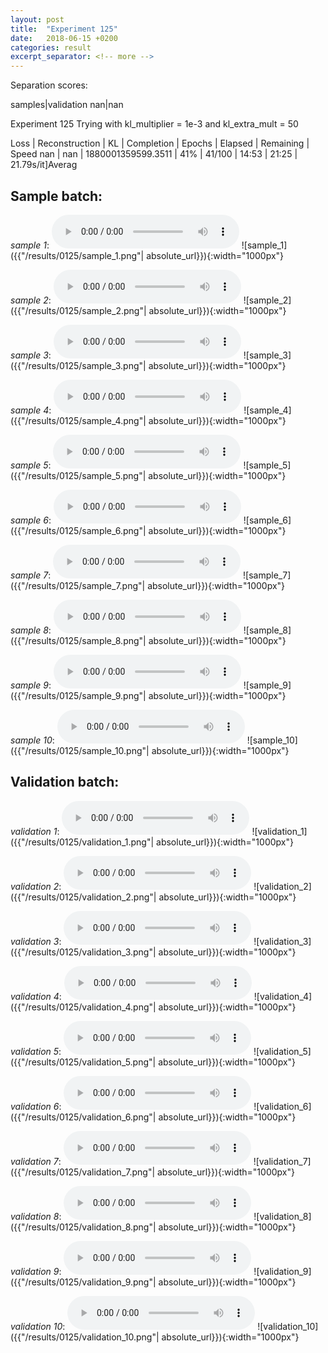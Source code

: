 ```yaml
---
layout: post
title:  "Experiment 125"
date:   2018-06-15 +0200
categories: result
excerpt_separator: <!-- more -->
---
```

Separation scores:

samples|validation
nan|nan<!-- more -->

Experiment 125
Trying with kl_multiplier = 1e-3 and kl_extra_mult = 50

Loss | Reconstruction | KL | Completion | Epochs | Elapsed | Remaining | Speed
nan | nan | 1880001359599.3511 | 41% | 41/100 | 14:53 | 21:25 | 21.79s/it]Averag

## **Sample batch**:
_sample 1_:
<audio src="/ResultsOverview/results/0125/sample_1.wav" controls preload></audio>
![sample_1]({{"/results/0125/sample_1.png"| absolute_url}}){:width="1000px"}

_sample 2_:
<audio src="/ResultsOverview/results/0125/sample_2.wav" controls preload></audio>
![sample_2]({{"/results/0125/sample_2.png"| absolute_url}}){:width="1000px"}

_sample 3_:
<audio src="/ResultsOverview/results/0125/sample_3.wav" controls preload></audio>
![sample_3]({{"/results/0125/sample_3.png"| absolute_url}}){:width="1000px"}

_sample 4_:
<audio src="/ResultsOverview/results/0125/sample_4.wav" controls preload></audio>
![sample_4]({{"/results/0125/sample_4.png"| absolute_url}}){:width="1000px"}

_sample 5_:
<audio src="/ResultsOverview/results/0125/sample_5.wav" controls preload></audio>
![sample_5]({{"/results/0125/sample_5.png"| absolute_url}}){:width="1000px"}

_sample 6_:
<audio src="/ResultsOverview/results/0125/sample_6.wav" controls preload></audio>
![sample_6]({{"/results/0125/sample_6.png"| absolute_url}}){:width="1000px"}

_sample 7_:
<audio src="/ResultsOverview/results/0125/sample_7.wav" controls preload></audio>
![sample_7]({{"/results/0125/sample_7.png"| absolute_url}}){:width="1000px"}

_sample 8_:
<audio src="/ResultsOverview/results/0125/sample_8.wav" controls preload></audio>
![sample_8]({{"/results/0125/sample_8.png"| absolute_url}}){:width="1000px"}

_sample 9_:
<audio src="/ResultsOverview/results/0125/sample_9.wav" controls preload></audio>
![sample_9]({{"/results/0125/sample_9.png"| absolute_url}}){:width="1000px"}

_sample 10_:
<audio src="/ResultsOverview/results/0125/sample_10.wav" controls preload></audio>
![sample_10]({{"/results/0125/sample_10.png"| absolute_url}}){:width="1000px"}

## **Validation batch**:
_validation 1_:
<audio src="/ResultsOverview/results/0125/validation_1.wav" controls preload></audio>
![validation_1]({{"/results/0125/validation_1.png"| absolute_url}}){:width="1000px"}

_validation 2_:
<audio src="/ResultsOverview/results/0125/validation_2.wav" controls preload></audio>
![validation_2]({{"/results/0125/validation_2.png"| absolute_url}}){:width="1000px"}

_validation 3_:
<audio src="/ResultsOverview/results/0125/validation_3.wav" controls preload></audio>
![validation_3]({{"/results/0125/validation_3.png"| absolute_url}}){:width="1000px"}

_validation 4_:
<audio src="/ResultsOverview/results/0125/validation_4.wav" controls preload></audio>
![validation_4]({{"/results/0125/validation_4.png"| absolute_url}}){:width="1000px"}

_validation 5_:
<audio src="/ResultsOverview/results/0125/validation_5.wav" controls preload></audio>
![validation_5]({{"/results/0125/validation_5.png"| absolute_url}}){:width="1000px"}

_validation 6_:
<audio src="/ResultsOverview/results/0125/validation_6.wav" controls preload></audio>
![validation_6]({{"/results/0125/validation_6.png"| absolute_url}}){:width="1000px"}

_validation 7_:
<audio src="/ResultsOverview/results/0125/validation_7.wav" controls preload></audio>
![validation_7]({{"/results/0125/validation_7.png"| absolute_url}}){:width="1000px"}

_validation 8_:
<audio src="/ResultsOverview/results/0125/validation_8.wav" controls preload></audio>
![validation_8]({{"/results/0125/validation_8.png"| absolute_url}}){:width="1000px"}

_validation 9_:
<audio src="/ResultsOverview/results/0125/validation_9.wav" controls preload></audio>
![validation_9]({{"/results/0125/validation_9.png"| absolute_url}}){:width="1000px"}

_validation 10_:
<audio src="/ResultsOverview/results/0125/validation_10.wav" controls preload></audio>
![validation_10]({{"/results/0125/validation_10.png"| absolute_url}}){:width="1000px"}
